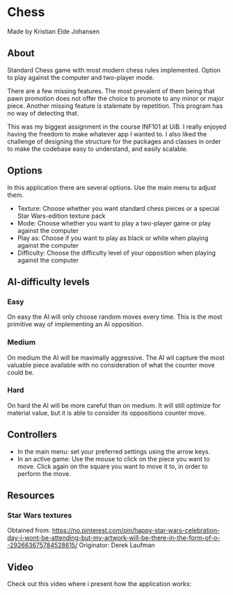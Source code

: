 # Chess

Made by Kristian Elde Johansen


## About
Standard Chess game with most modern chess rules implemented. Option to play against the computer and two-player mode.

There are a few missing features. The most prevalent of them being that pawn promotion does not offer the choice to promote to any minor or major piece. Another missing feature is stalemate by repetition. This program has no way of detecting that. 

This was my biggest assignment in the course INF101 at UiB. I really enjoyed having the freedom to make whatever app I wanted to. I also liked the challenge of designing the structure for the packages and classes in order to make the codebase easy to understand, and easily scalable.

## Options
In this application there are several options. Use the main menu to adjust them.
- Texture: Choose whether you want standard chess pieces or a special Star Wars-edition texture pack
- Mode: Choose whether you want to play a two-player game or play against the computer
- Play as: Choose if you want to play as black or white when playing against the computer
- Difficulty: Choose the difficulty level of your opposition when playing against the computer

## AI-difficulty levels
### Easy
On easy the AI will only choose random moves every time. This is the most primitive way of implementing an AI opposition.

### Medium
On medium the AI will be maximally aggressive. The AI wil capture the most valuable piece available with no consideration of what the counter move could be.

### Hard
On hard the AI will be more careful than on medium. It will still optimize for material value, but it is able to consider its oppositions counter move.

## Controllers
- In the main menu: set your preferred settings using the arrow keys.
- In an active game: Use the mouse to click on the piece you want to move. Click again on the square you want to move it to, in order to perform the move.

## Resources
### Star Wars textures
Obtained from: https://no.pinterest.com/pin/happy-star-wars-celebration-day-i-wont-be-attending-but-my-artwork-will-be-there-in-the-form-of-o--292663675784528615/
Originator: Derek Laufman

## Video
Check out this video where i present how the application works: 